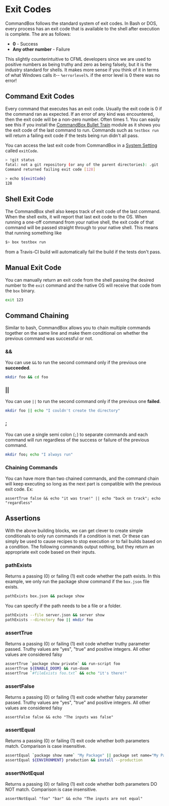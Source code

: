 # Exit Codes

CommandBox follows the standard system of exit codes. In Bash or DOS, every process has an exit code that is available to the shell after execution is complete. The are as follows:

* **0** - Success
* **Any other number** - Failure

This slightly counterintuitive to CFML developers since we are used to positive numbers as being truthy and zero as being falsely, but it is the industry standard for shells. It makes more sense if you think of it in terms of what Windows calls it-- `%errorlevel%`. if the error level is 0 there was no error!

## Command Exit Codes

Every command that executes has an exit code. Usually the exit code is 0 if the command ran as expected. If an error of any kind was encountered, then the exit code will be a non-zero number. Often times 1. You can easily see this if you install the [CommandBox Bullet Train](https://forgebox.io/view/commandbox-bullet-train) module as it shows you the exit code of the last command to run. Commands such as `testbox run` will return a failing exit code if the tests being run didn't all pass.

You can access the last exit code from CommandBox in a [System Setting](../system-settings.md) called `exitCode`.

```bash
> !git status
fatal: not a git repository (or any of the parent directories): .git
Command returned failing exit code [128]
​
> echo ${exitCode}
128
```

## Shell Exit Code

The CommandBox shell also keeps track of exit code of the last command. When the shell exits, it will report that last exit code to the OS. When running a one-off command from your native shell, the exit code of that command will be passed straight through to your native shell. This means that running something like

```bash
$> box testbox run
```

from a Travis-CI build will automatically fail the build if the tests don't pass.

## Manual Exit Code

You can manually return an exit code from the shell passing the desired number to the `exit` command and the native OS will receive that code from the `box` binary.

```bash
exit 123
```

## Command Chaining

Similar to bash, CommandBox allows you to chain multiple commands together on the same line and make them conditional on whether the previous command was successful or not.

### &&

You can use `&&` to run the second command only if the previous one **succeeded**.

```bash
mkdir foo && cd foo
```

### ||

You can use `||` to run the second command only if the previous one **failed**.

```bash
mkdir foo || echo "I couldn't create the directory"
```

### ;

You can use a single semi colon (`;`) to separate commands and each command will run regardless of the success or failure of the previous command.

```bash
mkdir foo; echo "I always run"
```

### Chaining Commands

You can have more than two chained commands, and the command chain will keep executing so long as the next part is compatible with the previous exit code.  Ex:

```
assertTrue false && echo "it was true!" || echo "back on track"; echo "regardless"
```

## Assertions

With the above building blocks, we can get clever to create simple conditionals to only run commands if a condition is met. Or these can simply be used to cause recipes to stop execution or to fail builds based on a condition. The following commands output nothing, but they return an appropriate exit code based on their inputs.

### pathExists

Returns a passing (0) or failing (1) exit code whether the path exists. In this example, we only run the package show command if the `box.json` file exists.

```bash
pathExists box.json && package show
```

You can specify if the path needs to be a file or a folder.

```bash
pathExists --file server.json && server show
pathExists --directory foo || mkdir foo
```

### assertTrue

Returns a passing (0) or failing (1) exit code whether truthy parameter passed. Truthy values are "yes", "true" and positive integers. All other values are considered falsy

```bash
assertTrue `package show private` && run-script foo
assertTrue ${ENABLE_DOOM} && run-doom
assertTrue `#fileExists foo.txt` && echo "it's there!"
```

### assertFalse

Returns a passing (0) or failing (1) exit code whether falsy parameter passed. Truthy values are "yes", "true" and positive integers. All other values are considered falsy

```
assertFalse false && echo "The inputs was false"
```



### assertEqual

Returns a passing (0) or failing (1) exit code whether both parameters match. Comparison is case insensitive.

```bash
assertEqual `package show name` "My Package" || package set name="My Package"
assertEqual ${ENVIRONMENT} production && install --production
```

### assertNotEqual

Returns a passing (0) or failing (1) exit code whether both parameters DO NOT match. Comparison is case insensitive.

```
assertNotEqual "foo" "bar" && echo "The inputs are not equal"
```

